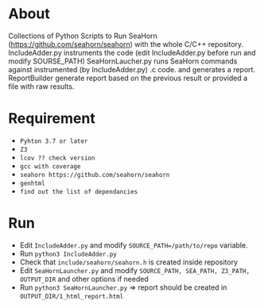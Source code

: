 About
=====

Collections of Python Scripts to Run SeaHorn (https://github.com/seahorn/seahorn) with the whole C/C++ repository.
IncludeAdder.py instruments the code (edit IncludeAdder.py before run and modify SOURSE_PATH)
SeaHornLaucher.py runs SeaHorn commands against instrumented (by IncludeAdder.py) .c code. and generates a report.
ReportBuilder generate report based on the previous result or provided a file with raw results.

Requirement 
============

* `Pyhton 3.7 or later`
* `Z3`
* `lcov ?? check version`
* `gcc with coverage`
* `seahorn https://github.com/seahorn/seahorn`
* `genhtml`
* `find out the list of dependancies`

Run
===
* Edit `IncludeAdder.py` and modify `SOURCE_PATH=/path/to/repo` variable.
* Run `python3 IncludeAdder.py` 
* Check that `include/seahorn/seahorn.h` is created inside repository
* Edit `SeaHornLauncher.py` and modify `SOURCE_PATH, SEA_PATH, Z3_PATH, OUTPUT_DIR` and other options if needed
* Run `python3 SeaHornLauncher.py` => report should be created in `OUTPUT_DIR/1_html_report.html`



